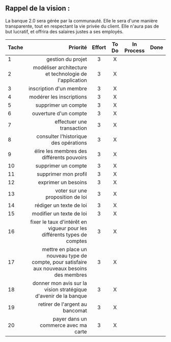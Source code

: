## Rappel de la vision : 
La banque 2.0 sera gérée par la communauté.  Elle le sera d'une manière transparente, tout en respectant la vie privée du client. Elle n'aura pas de but lucratif, et offrira des salaires justes a ses employés.

| Tache | Priorité | Effort | To Do | In Process | Done |
|:-----------|------------:|:------------:|:------------:|:------------:|:------------:|
| 1 | gestion du projet | 3 | X | | |
| 2 | modéliser architecture et technologie de l'application | 3 | X | | |
| 3 | inscription d'un membre | 3 | X | | |
| 4 | modérer les inscriptions | 3 | X | | |
| 5 | supprimer un compte | 3 | X | | |
| 6 | ouverture d'un compte | 3 | X | | |
| 7 | effectuer une transaction | 3 | X | | |
| 8 | consulter l'historique des opérations | 3 | X | | |
| 9 | élire les membres des différents pouvoirs | 3 | X | | |
| 10 | supprimer un compte | 3 | X | | |
| 11 | supprimer mon profil | 3 | X | | |
| 12 | exprimer un besoins | 3 | X | | |
| 13 | voter sur une proposition de loi | 3 | X | | |
| 14 | rédiger un texte de loi | 3 | X | | |
| 15 | modifier un texte de loi | 3 | X | | |
| 16 | fixer le taux d'intérêt en vigueur pour les différents types de comptes | 3 | X | | |
| 17 | mettre en place un nouveau type de compte, pour satisfaire aux nouveaux besoins des membres | 3 | X | | |
| 18 | donner mon avis sur la vision stratégique d'avenir de la banque | 3 | X | | |
| 19 | retirer de l'argent au bancomat | 3 | X | | |
| 20 | payer dans un commerce avec ma carte | 3 | X | | |